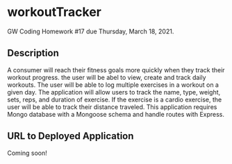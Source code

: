 # workoutTracker
GW Coding Homework #17 due Thursday, March 18, 2021.

## Description
A consumer will reach their fitness goals more quickly when they track their workout progress. the user will be abel to view, create and track daily workouts. The user will be able to log multiple exercises in a workout on a given day. The application will allow users to track the name, type, weight, sets, reps, and duration of exercise. If the exercise is a cardio exercise, the user will be able to track their distance traveled. This application requires Mongo database with a Mongoose schema and handle routes with Express.

## URL to Deployed Application
Coming soon! 

